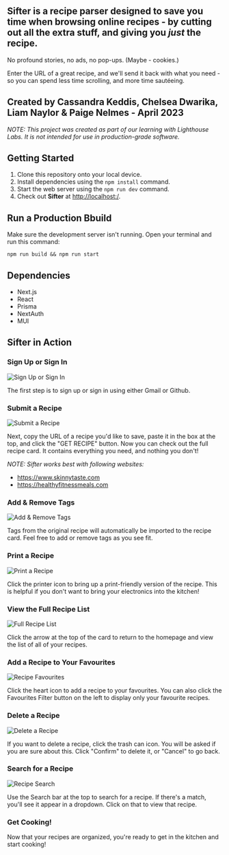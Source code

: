 ## **Sifter** is a recipe parser designed to save you time when browsing online recipes - by cutting out all the extra stuff, and giving you _just_ the recipe.

No profound stories, no ads, no pop-ups. (Maybe - cookies.)

Enter the URL of a great recipe, and we'll send it back with what you need - so you can spend less time scrolling, and more time sautéeing.

## Created by Cassandra Keddis, Chelsea Dwarika, Liam Naylor & Paige Nelmes - April 2023

*NOTE: This project was created as part of our learning with Lighthouse Labs. It is not intended for use in production-grade software.*

## Getting Started

1. Clone this repository onto your local device.
2. Install dependencies using the `npm install` command.
3. Start the web server using the `npm run dev` command.
4. Check out **Sifter** at <http://localhost:/>.
## Run a Production Bbuild
Make sure the development server isn't running. Open your terminal and run this command:
```
npm run build && npm run start
```
## Dependencies

- Next.js
- React
- Prisma
- NextAuth
- MUI
## **Sifter** in Action
### Sign Up or Sign In
![Sign Up or Sign In](https://user-images.githubusercontent.com/106767962/233485128-029bfdca-c406-4c6f-95b6-63287a09b2be.gif)

The first step is to sign up or sign in using either Gmail or Github.

### Submit a Recipe
![Submit a Recipe](https://user-images.githubusercontent.com/106767962/233485289-a901c6a1-a98d-47ad-8cf1-96f29ce1a147.gif)

Next, copy the URL of a recipe you'd like to save, paste it in the box at the top, and click the "GET RECIPE" button. Now you can check out the full recipe card. It contains everything you need, and nothing you don't!

*NOTE: Sifter works best with following websites:*
* https://www.skinnytaste.com
* https://healthyfitnessmeals.com

### Add & Remove Tags
![Add & Remove Tags](https://user-images.githubusercontent.com/106767962/233485598-2ad60c68-7e2d-41af-83b0-57b55d39ccc7.gif)

Tags from the original recipe will automatically be imported to the recipe card. Feel free to add or remove tags as you see fit.
### Print a Recipe
![Print a Recipe](https://user-images.githubusercontent.com/106767962/233485716-8921fa8d-a3c9-48d2-8fc7-bf235f030cb2.gif)

Click the printer icon to bring up a print-friendly version of the recipe. This is helpful if you don't want to bring your electronics into the kitchen!
### View the Full Recipe List
![Full Recipe List](https://user-images.githubusercontent.com/106767962/233485836-37dcbe0f-c7a3-485f-a54d-fae37b5fba03.gif)

Click the arrow at the top of the card to return to the homepage and view the list of all of your recipes.
### Add a Recipe to Your Favourites
![Recipe Favourites](https://user-images.githubusercontent.com/106767962/233485985-628d4b5e-4fb1-4f01-9830-2dcdddca6dec.gif)

Click the heart icon to add a recipe to your favourites. You can also click the Favourites Filter button on the left to display only your favourite recipes.
### Delete a Recipe
![Delete a Recipe](https://user-images.githubusercontent.com/106767962/233486155-47b7e987-d241-415e-8f5a-bb9bdd3cde7f.gif)

If you want to delete a recipe, click the trash can icon. You will be asked if you are sure about this. Click "Confirm" to delete it, or "Cancel" to go back.
### Search for a Recipe
![Recipe Search](https://user-images.githubusercontent.com/106767962/233486296-75fdbbf3-f298-4c55-8c74-1c9987e16dc2.gif)

Use the Search bar at the top to search for a recipe. If there's a match, you'll see it appear in a dropdown. Click on that to view that recipe.
### Get Cooking!
Now that your recipes are organized, you're ready to get in the kitchen and start cooking!